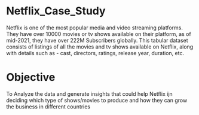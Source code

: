 # Netflix_Case_Study

Netflix is one of the most popular media and video streaming platforms. They have over 10000 movies or tv shows available on their platform, as of mid-2021, they have over 222M Subscribers globally. This tabular dataset consists of listings of all the movies and tv shows available on Netflix, along with details such as - cast, directors, ratings, release year, duration, etc.

# Objective

To Analyze the data and generate insights that could help Netflix ijn deciding which type of shows/movies to produce and how they can grow the business in different countries
